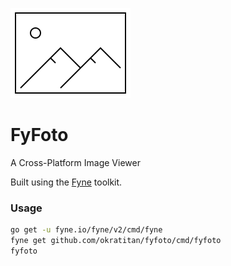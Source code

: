 ![FyFoto Logo](./ui/data/icon.svg)

# FyFoto

A Cross-Platform Image Viewer

Built using the [Fyne](https://fyne.io) toolkit.

### Usage
```sh
go get -u fyne.io/fyne/v2/cmd/fyne
fyne get github.com/okratitan/fyfoto/cmd/fyfoto
fyfoto
```

